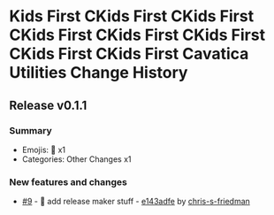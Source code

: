 # Kids First CKids First CKids First CKids First CKids First CKids First CKids First CKids First Cavatica Utilities Change History

## Release v0.1.1

### Summary

- Emojis: 🔧 x1
- Categories: Other Changes x1

### New features and changes

- [#9](https://github.com/kids-first/kf-cavatica-python-tools/pull/9) - 🔧 add release maker stuff - [e143adfe](https://github.com/kids-first/kf-cavatica-python-tools/commit/e143adfe7a8c7f7a88631d3fc736edea9699a8a9) by [chris-s-friedman](https://github.com/chris-s-friedman)